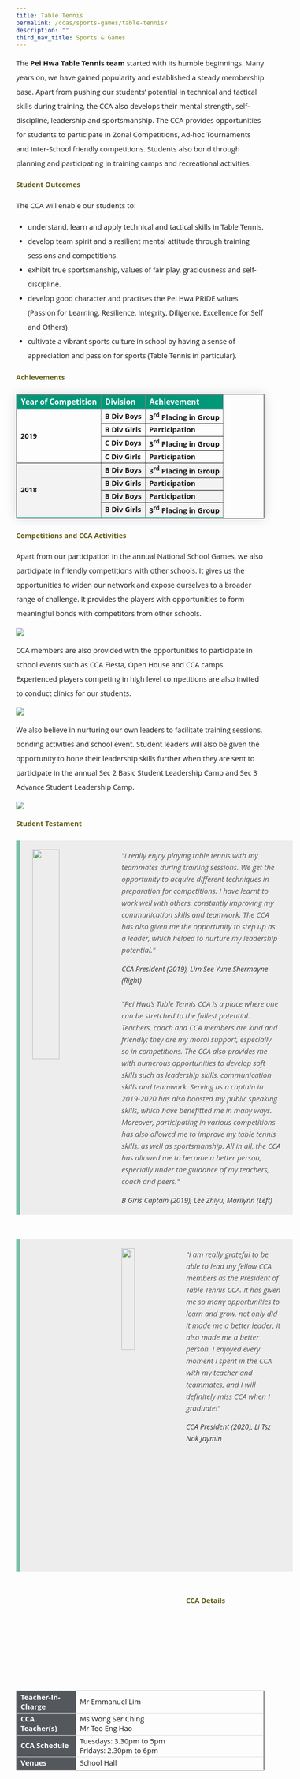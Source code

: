 ```yaml
---
title: Table Tennis
permalink: /ccas/sports-games/table-tennis/
description: ""
third_nav_title: Sports & Games
---
```

<p style="font-size:14.5px; line-height:2;font-family:Open Sans;">The <strong style="font-family:Open Sans;">Pei Hwa Table Tennis team</strong> started with its humble beginnings. Many years on, we have gained popularity and established a steady membership base. Apart from pushing our students&rsquo; potential in technical and tactical skills during training, the CCA also develops their mental strength, self-discipline, leadership and sportsmanship. The CCA provides opportunities for students to participate in Zonal Competitions, Ad-hoc Tournaments and Inter-School friendly competitions. Students also bond through planning and participating in training camps and recreational activities.</p>

<h4 style="color:#635f1a;font-weight:bold;font-family:Open Sans;">Student Outcomes</h4>
<p style="font-size:14.5px; line-height:2;margin-top:15px; font-family:Open Sans">The CCA will enable our students to:</p>
<ul style="margin-top:5px;">
		<li style="font-size:14.5px; line-height:2;font-family:Open Sans;"> understand, learn and apply technical and tactical skills in Table Tennis.</li>
		<li style="font-size:14.5px; line-height:2;font-family:Open Sans;"> develop team spirit and a resilient mental attitude through training sessions and competitions.</li>
		<li style="font-size:14.5px; line-height:2;font-family:Open Sans;"> exhibit true sportsmanship, values of fair play, graciousness and self-discipline.</li>
		<li style="font-size:14.5px; line-height:2;font-family:Open Sans;"> develop good character and practises the Pei Hwa PRIDE values (Passion for Learning, Resilience, Integrity, Diligence, Excellence for Self and Others)</li>
		<li style="font-size:14.5px; line-height:2;font-family:Open Sans;"> cultivate a vibrant sports culture in school by having a sense of appreciation and passion for sports (Table Tennis in particular).</li>
</ul>
	
<h4 style="color:#635f1a;font-weight:bold;font-family:Open Sans;">Achievements</h4>

<table border="1" style="border-collapse: collapse;margin: 25px 0;font-size:14.5px;font-family: sans-serif;box-shadow: 0 0 20px rgba(0, 0, 0, 0.15);">
<thead style="background-color: #009879; font-weight: bold; font-size: 15.5px;">
<tr>
				<td style="text-align:left;color:white;font-family:Open Sans;">Year of Competition</td>
				<td style="text-align:left;color:white;font-family:Open Sans;">Division</td>
				<td style="text-align:left;color:white;font-family:Open Sans;">Achievement</td>
			</tr>
</thead>
	
<tbody>
<tr style="font-size:14.5px;">
	<td rowspan="4" style="align:center;"><strong style="font-family:Open Sans;">2019</strong></td>
	<td><strong style="font-family:Open Sans;">B Div Boys</strong></td>
	<td><strong style="font-family:Open Sans;">3<sup style="font-family:Open Sans;">rd</sup> Placing in Group</strong></td>
</tr>
															
<tr style="font-size:14.5px;">
<td><strong style="font-family:Open Sans;">B Div Girls</strong></td>
	<td><strong style="font-family:Open Sans;">Participation</strong></td>
</tr>
	
<tr style="font-size:14.5px;">
	<td><strong style="font-family:Open Sans;">C Div Boys</strong></td>
	<td><strong style="font-family:Open Sans;">3<sup style="font-family:Open Sans;">rd</sup> Placing in Group</strong></td>
</tr>
	
<tr style="font-size:14.5px;">
<td><strong style="font-family:Open Sans;">C Div Girls</strong></td>
	<td><strong style="font-family:Open Sans;">Participation</strong></td>
</tr>
	
<tr style="background-color:#f3f3f3; font-size:14.5px;">
	<td rowspan="4"><strong style="font-family:Open Sans;">2018</strong></td>
	<td><strong style="font-family:Open Sans;">B Div Boys</strong></td>
	<td><strong style="font-family:Open Sans;">3<sup style="font-family:Open Sans;">rd</sup> Placing in Group</strong></td>
</tr>
															
<tr style="background-color:#f3f3f3;font-size:14.5px;">
<td><strong style="font-family:Open Sans;">B Div Girls</strong></td>
	<td><strong style="font-family:Open Sans;">Participation</strong></td>
</tr>
	
<tr style="background-color:#f3f3f3;font-size:14.5px;">
	<td><strong style="font-family:Open Sans;">B Div Boys</strong></td>
	<td><strong style="font-family:Open Sans;">Participation</strong></td>
</tr>
	<tr style="background-color:#f3f3f3;font-size:14.5px;border-bottom: 2px solid #009879;">
<td><strong style="font-family:Open Sans;">B Div Girls</strong></td>
	<td><strong style="font-family:Open Sans;">3<sup>rd</sup> Placing in Group</strong></td>
</tr>
										
</tbody>
</table>	
	
<h4 style="color:#635f1a;font-weight:bold;font-family:Open Sans;">Competitions and CCA Activities</h4>
<p style="font-size:14.5px; line-height:2;margin-top:15px; font-family:Open Sans">Apart from our participation in the annual National School Games, we also participate in friendly competitions with other schools. It gives us the opportunities to widen our network and expose ourselves to a broader range of challenge. It provides the players with opportunities to form meaningful bonds with competitors from other schools.</p>

<img src="/images/tt1.jpg" style="align:center;">

<p style="margin-top:15px;font-size:14.5px; line-height:2;font-family:Open Sans;">CCA members are also provided with the opportunities to participate in school events such as CCA Fiesta, Open House and CCA camps. Experienced players competing in high level competitions are also invited to conduct clinics for our students.</p>

<img src="/images/tt2.jpg" style="align:center;">

<p style="margin-top:15px;font-size:14.5px; line-height:2;font-family:Open Sans;">We also believe in nurturing our own leaders to facilitate training sessions, bonding activities and school event. Student leaders will also be given the opportunity to hone their leadership skills further when they are sent to participate in the annual Sec 2 Basic Student Leadership Camp and Sec 3 Advance Student Leadership Camp.</p>

<img src="/images/tt3.jpg">

<h4 style="color:#635f1a;font-weight:bold;margin-bottom:-25px;font-family:Open Sans;">Student Testament</h4>
<blockquote style="font-size: 15px;
  width:100%;
  margin:50px auto;
  font-family:Open Sans;
  font-style:italic;
  color: #555555;
  padding:1.2em 25px 1.2em 25px;
  border-left:8px solid #78C0A8 ;
  line-height:1.6;
  position: relative;
  background:#EDEDED;">
<img align="left" alt="" src="/images/tt4.jpg" style="width: 33%;margin-right:15px;">
	"I really enjoy playing table tennis with my teammates during training sessions. We get the opportunity to acquire different techniques in preparation for competitions. I have learnt to work well with others, constantly improving my communication skills and teamwork. The CCA has also given me the opportunity to step up as a leader, which helped to nurture my leadership potential."
  <span style="display:block; color:#333333; margin-top:1em;font-size:14.5px;"><em style="font-family:Open Sans;">CCA President (2019), Lim See Yune Shermayne (Right)</em></span>
	<br>
	"Pei Hwa’s Table Tennis CCA is a place where one can be stretched to the fullest potential. Teachers, coach and CCA members are kind and friendly; they are my moral support, especially so in competitions. The CCA also provides me with numerous opportunities to develop soft skills such as leadership skills, communication skills and teamwork. Serving as a captain in 2019-2020 has also boosted my public speaking skills, which have benefitted me in many ways. Moreover, participating in various competitions has also allowed me to improve my table tennis skills, as well as sportsmanship. All in all, the CCA has allowed me to become a better person, especially under the guidance of my teachers, coach and peers."
	 <span style="display:block; color:#333333; margin-top:1em;font-size:14.5px;"><em style="font-family:Open Sans;">B Girls Captain (2019), Lee Zhiyu, Marilynn (Left)</em></span>
	</blockquote>
<blockquote style="font-size: 15px;
  width:100%;
  margin:50px auto;
  font-family:Open Sans;
  font-style:italic;
  color: #555555;
  padding:1.2em 25px 1.2em 25px;
  border-left:8px solid #78C0A8 ;
  line-height:1.6;
  position: relative;
  background:#EDEDED;">
<img align="left" alt="" src="/images/tt5.jpg" style="width: 23%;margin-right:15px;">
	"I am really grateful to be able to lead my fellow CCA members as the President of Table Tennis CCA. It has given me so many opportunities to learn and grow, not only did it made me a better leader, it also made me a better person. I enjoyed every moment I spent in the CCA with my teacher and teammates, and I will definitely miss CCA when I graduate!"&nbsp;&nbsp;&nbsp;&nbsp;&nbsp;
  <span style="display:block; color:#333333; margin-top:1em;font-size:14.5px;"><em style="font-family:Open Sans;">CCA President (2020), Li Tsz Nok Jaymin</em></span><br><br><br><br><br><br><br><br><br><br>
	</blockquote>

<h4 style="color:#635f1a;font-weight:bold;font-family:Open Sans;">CCA Details</h4>
<table border="1" style="width:100%;">
	<tbody>
		<tr>
			<td style="background-color: #54585d; font-weight: bold; font-size: 14.5px; border: 1px solid #54585d; color:white;border-bottom: 1px solid #dddddd;width:24%;font-family:Open Sans;">Teacher-In-Charge</td>
			<td style="border: 1px solid #dddfe1;font-size: 14.5px;font-family:Open Sans;">Mr Emmanuel Lim</td>
		</tr>

<tr>
			<td style="background-color: #54585d; font-weight: bold; font-size: 14.5px; border: 1px solid #54585d;border-bottom: 1px solid #dddddd; color:white;font-family:Open Sans;">CCA Teacher(s)</td>
			<td style="border: 1px solid #dddfe1;font-size: 14.5px;font-family:Open Sans;">Ms Wong Ser Ching<br>Mr Teo Eng Hao</td>
		</tr>

<tr>
			<td style="background-color: #54585d; font-weight: bold; font-size: 14.5px; border: 1px solid #54585d; color:white;border-bottom: 1px solid #dddddd;font-family:Open Sans;">CCA Schedule</td>
			<td style="border: 1px solid #dddfe1;font-size: 14.5px;font-family:Open Sans;">Tuesdays: 3.30pm to 5pm<br>Fridays: 2.30pm to 6pm</td>
		</tr>
		
<tr>
			<td style="background-color: #54585d; font-weight: bold; font-size: 14.5px; border: 1px solid #54585d; color:white;font-family:Open Sans;">Venues</td>
			<td style="border: 1px solid #dddfe1;font-size: 14.5px;font-family:Open Sans;">School Hall</td>
		</tr>
		
</tbody>
	</table>